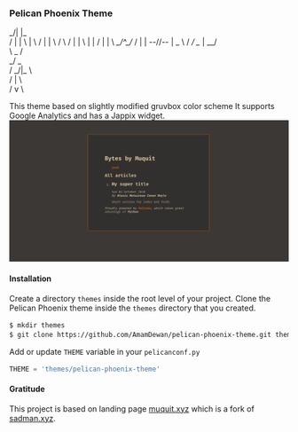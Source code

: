 ### Pelican Phoenix Theme

  _/|       |\_  
 /  |       |  \ 
|    \     /    |
|  \ /     \ /  |
| \  |     |  / |
| \ _\_/^\_/_ / |
|    --\//--    |
 \_  \     /  _/ 
   \__  |  __/   
      \ _ /      
     _/   \_     
    / _/|\_ \    
     /  |  \     
      / v \      

This theme based on slightly modified gruvbox color scheme
It supports Google Analytics and has a Jappix widget.
![Screenshot](screenshot.png "Theme Demo")
#### Installation
Create a directory `themes` inside the root level of your project. Clone the Pelican Phoenix theme inside the `themes` directory that you created.


```bash
$ mkdir themes
$ git clone https://github.com/AmamDewan/pelican-phoenix-theme.git themes/pelican-phoenix-theme
```
Add or update `THEME` variable in your `pelicanconf.py`
```python
THEME = 'themes/pelican-phoenix-theme'
```

#### Gratitude

This project is based on landing page [muquit.xyz](https://github.com/AmamDewan/muquit.xyz) which is a fork of [sadman.xyz](https://gitlab.com/KaziSadmanAhmed/sadman.xyz).


[Pelican]: https://getpelican.com
[Tailwind CSS]: https://tailwindcss.com
[DausyUI]: https://daisyui.com
